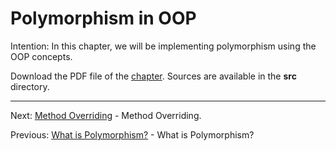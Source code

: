 # Polymorphism in OOP

Intention: In this chapter, we will be implementing polymorphism using the OOP concepts.

Download the PDF file of the [chapter](chapter_17.pdf). Sources are available in the <b>src</b> directory. 


<hr>

Next: [Method Overriding](chapter_18.md "Method Overriding") - Method Overriding.

Previous: [What is Polymorphism?](chapter_16.md "What is Polymorphism?") - What is Polymorphism?